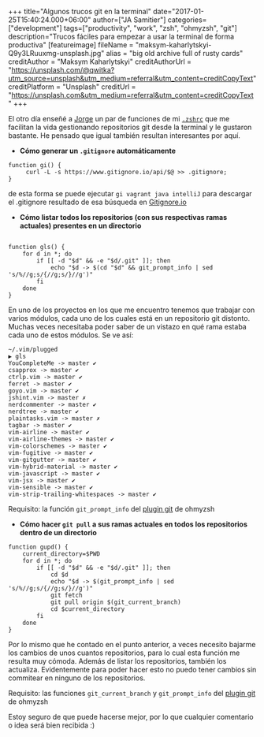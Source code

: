+++
title="Algunos trucos git en la terminal"
date="2017-01-25T15:40:24.000+06:00"
author=["JA Samitier"]
categories=["development"]
tags=["productivity", "work", "zsh", "ohmyzsh", "git"]
description="Trucos fáciles para empezar a usar la terminal de forma productiva"
[featureimage]
    fileName = "maksym-kaharlytskyi-Q9y3LRuuxmg-unsplash.jpg"
    alias = "big old archive full of rusty cards"
    creditAuthor = "Maksym Kaharlytskyi"
    creditAuthorUrl = "https://unsplash.com/@qwitka?utm_source=unsplash&utm_medium=referral&utm_content=creditCopyText"
    creditPlatform = "Unsplash"
    creditUrl = "https://unsplash.com&utm_medium=referral&utm_content=creditCopyText"
+++

El otro día enseñé a [Jorge](http://jorgeatgu.com) un par de funciones de mi [`.zshrc`](https://github.com/eckelon/dotfiles/blob/master/zshrc) que me facilitan la vida gestionando repositorios git desde la terminal y le gustaron bastante. He pensado que igual también resultan interesantes por aquí.

- **Cómo generar un `.gitignore` automáticamente**

```
function gi() {
	 curl -L -s https://www.gitignore.io/api/$@ >> .gitignore;
}
```

de esta forma se puede ejecutar `gi vagrant java intelliJ` para descargar el .gitignore resultado de esa búsqueda en [Gitignore.io](http://gitignore.io)

- **Cómo listar todos los repositorios (con sus respectivas ramas actuales) presentes en un directorio**

```

function gls() {
    for d in *; do
        if [[ -d "$d" && -e "$d/.git" ]]; then
            echo "$d -> $(cd "$d" && git_prompt_info | sed 's/%//g;s/{//g;s/}//g')"
        fi
    done
}
```

En uno de los proyectos en los que me encuentro tenemos que trabajar con varios módulos, cada uno de los cuales está en un repositorio git distonto. Muchas veces necesitaba poder saber de un vistazo en qué rama estaba cada uno de estos módulos. Se ve así:

```
~/.vim/plugged
▶ gls
YouCompleteMe -> master ✔
csapprox -> master ✔
ctrlp.vim -> master ✔
ferret -> master ✔
goyo.vim -> master ✔
jshint.vim -> master ✗
nerdcommenter -> master ✔
nerdtree -> master ✔
plaintasks.vim -> master ✗
tagbar -> master ✔
vim-airline -> master ✔
vim-airline-themes -> master ✔
vim-colorschemes -> master ✔
vim-fugitive -> master ✔
vim-gitgutter -> master ✔
vim-hybrid-material -> master ✔
vim-javascript -> master ✔
vim-jsx -> master ✔
vim-sensible -> master ✔
vim-strip-trailing-whitespaces -> master ✔
```

Requisito: la función `git_prompt_info` del [plugin git](https://github.com/robbyrussell/oh-my-zsh/blob/master/plugins/git/git.plugin.zsh) de ohmyzsh

- **Cómo hacer `git pull` a sus ramas actuales en todos los repositorios dentro de un directorio**

```
function gupd() {
    current_directory=$PWD
    for d in *; do
        if [[ -d "$d" && -e "$d/.git" ]]; then
            cd $d
            echo "$d -> $(git_prompt_info | sed 's/%//g;s/{//g;s/}//g')"
            git fetch
            git pull origin $(git_current_branch)
            cd $current_directory
        fi
    done
}
```

Por lo mismo que he contado en el punto anterior, a veces necesito bajarme los cambios de unos cuantos repositorios, para lo cual esta función me resulta muy cómoda. Además de listar los repositorios, también los actualiza. Evidentemente para poder hacer esto no puedo tener cambios sin commitear en ninguno de los repositorios.

Requisito: las funciones `git_current_branch` y `git_prompt_info` del [plugin git](https://github.com/robbyrussell/oh-my-zsh/blob/master/plugins/git/git.plugin.zsh) de ohmyzsh

Estoy seguro de que puede hacerse mejor, por lo que cualquier comentario o idea será bien recibida :)
